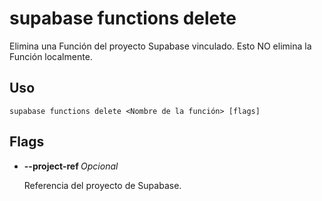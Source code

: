# supabase functions delete

Elimina una Función del proyecto Supabase vinculado. Esto NO elimina la Función localmente.

## Uso

```
supabase functions delete <Nombre de la función> [flags]
```

## Flags

- **--project-ref <string>** _Opcional_
    
    Referencia del proyecto de Supabase.